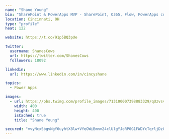```yaml
---
name: "Shane Young"
bio: "SharePoint & PowerApps MVP - SharePoint, O365, Flow, PowerApps consulting? @PowerApps911 | Pure Snark? You found it."
location: Cincinnati, OH
type: "profile"
heat: 122

website: https://t.co/91p5BQ3pUe

twitter:
  username: ShanesCows
  url: https://twitter.com/ShanesCows
  followers: 18092

linkedin:
  url: https://www.linkedin.com/in/cincyshane

topics:
  - Power Apps

images:
  - url: https://pbs.twimg.com/profile_images/713100007398883329/qUzvsvQ3_400x400.jpg
    width: 400
    height: 400
    isCached: true
    title: "Shane Young"

secured: "vvyNcxSbgvNgY6uyhtX8lw+VfeOWiBmnv24clUlgYJoRP0G1FWDYcTqrljDzOrDYSd4ztjqF7KP/Qq9tY0wgKl61fyq9jEthFY/MyEt7jVFjAvIBwcteGhTmTfixdylC6fGKhdup8YQbpYsKsEY/pY08xVDOo5rAv5BmFYz8z0CASvWmeejPTCsgAQmHMbr3MSq+a3IdBNi9Q0yQ19zKVd3d5Tv0KsQ67joONyTxWPdsFxKIPzaBWRVZ00kH/npfd2t0gCfYtw7qJ/p09IQqwS5jvcBtlXDKGBZs3oBvWp8mDLqmL2gnpnn8pCAsDFE8ZCaSIa8Hmkh6XypmU2btxipKKGunx1gIQZRmvseNTxQ6hyb3o9exw8FDYwmsRp4Vj5yJDT0wu7Tyvdc0RYM63V18cKYozVoCZYodTy5Hcck=;wFBKwxcOfCiY7qnXiyg8tA=="
---
```


